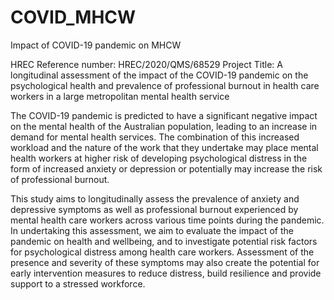 # COVID_MHCW
Impact of COVID-19 pandemic on MHCW

HREC Reference number: HREC/2020/QMS/68529
Project Title: A longitudinal assessment of the impact of the COVID-19 pandemic on the psychological health and prevalence of professional burnout in health care workers in a large metropolitan mental health service

The COVID-19 pandemic is predicted to have a significant negative impact on the mental health of the Australian population, leading to an increase in demand for mental health services. The combination of this increased workload and the nature of the work that they undertake may place mental health workers at higher risk of developing psychological distress in the form of increased anxiety or depression or potentially may increase the risk of professional burnout.

This study aims to longitudinally assess the prevalence of anxiety and depressive symptoms as well as professional burnout experienced by mental health care workers across various time points during the pandemic. In undertaking this assessment, we aim to evaluate the impact of the pandemic on health and wellbeing, and to investigate potential risk factors for psychological distress among health care workers. Assessment of the presence and severity of these symptoms may also create the potential for early intervention measures to reduce distress, build resilience and provide support to a stressed workforce. 

